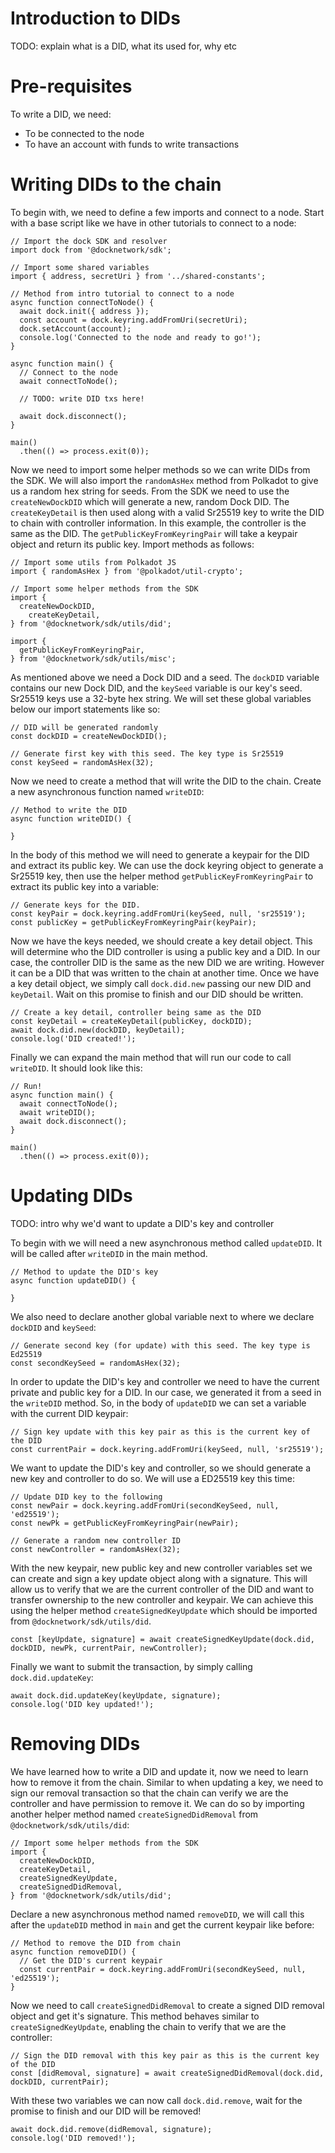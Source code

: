 # Introduction to DIDs
TODO: explain what is a DID, what its used for, why etc

# Pre-requisites
To write a DID, we need:
- To be connected to the node
- To have an account with funds to write transactions

# Writing DIDs to the chain
To begin with, we need to define a few imports and connect to a node. Start with a base script like we have in other tutorials to connect to a node:

```
// Import the dock SDK and resolver
import dock from '@docknetwork/sdk';

// Import some shared variables
import { address, secretUri } from '../shared-constants';

// Method from intro tutorial to connect to a node
async function connectToNode() {
  await dock.init({ address });
  const account = dock.keyring.addFromUri(secretUri);
  dock.setAccount(account);
  console.log('Connected to the node and ready to go!');
}

async function main() {
  // Connect to the node
  await connectToNode();

  // TODO: write DID txs here!

  await dock.disconnect();
}

main()
  .then(() => process.exit(0));
```

Now we need to import some helper methods so we can write DIDs from the SDK. We will also import the `randomAsHex` method from Polkadot to give us a random hex string for seeds. From the SDK we need to use the `createNewDockDID` which will generate a new, random Dock DID. The `createKeyDetail` is then used along with a valid Sr25519 key to write the DID to chain with controller information. In this example, the controller is the same as the DID. The `getPublicKeyFromKeyringPair` will take a keypair object and return its public key. Import methods as follows:
```
// Import some utils from Polkadot JS
import { randomAsHex } from '@polkadot/util-crypto';

// Import some helper methods from the SDK
import {
  createNewDockDID,
	createKeyDetail,
} from '@docknetwork/sdk/utils/did';

import {
  getPublicKeyFromKeyringPair,
} from '@docknetwork/sdk/utils/misc';
```

As mentioned above we need a Dock DID and a seed. The `dockDID` variable contains our new Dock DID, and the `keySeed` variable is our key's seed. Sr25519 keys use a 32-byte hex string. We will set these global variables below our import statements like so:
```
// DID will be generated randomly
const dockDID = createNewDockDID();

// Generate first key with this seed. The key type is Sr25519
const keySeed = randomAsHex(32);
```

Now we need to create a method that will write the DID to the chain. Create a new asynchronous function named `writeDID`:
```
// Method to write the DID
async function writeDID() {

}
```

In the body of this method we will need to generate a keypair for the DID and extract its public key. We can use the dock keyring object to generate a Sr25519 key, then use the helper method `getPublicKeyFromKeyringPair` to extract its public key into a variable:
```
// Generate keys for the DID.
const keyPair = dock.keyring.addFromUri(keySeed, null, 'sr25519');
const publicKey = getPublicKeyFromKeyringPair(keyPair);
```

Now we have the keys needed, we should create a key detail object. This will determine who the DID controller is using a public key and a DID. In our case, the controller DID is the same as the new DID we are writing. However it can be a DID that was written to the chain at another time. Once we have a key detail object, we simply call `dock.did.new` passing our new DID and `keyDetail`. Wait on this promise to finish and our DID should be written.
```
// Create a key detail, controller being same as the DID
const keyDetail = createKeyDetail(publicKey, dockDID);
await dock.did.new(dockDID, keyDetail);
console.log('DID created!');
```

Finally we can expand the main method that will run our code to call `writeDID`. It should look like this:
```
// Run!
async function main() {
  await connectToNode();
  await writeDID();
  await dock.disconnect();
}

main()
  .then(() => process.exit(0));
```

# Updating DIDs
TODO: intro why we'd want to update a DID's key and controller

To begin with we will need a new asynchronous method called `updateDID`. It will be called after `writeDID` in the main method.

```
// Method to update the DID's key
async function updateDID() {

}
```

We also need to declare another global variable next to where we declare `dockDID` and `keySeed`:
```
// Generate second key (for update) with this seed. The key type is Ed25519
const secondKeySeed = randomAsHex(32);
```

In order to update the DID's key and controller we need to have the current private and public key for a DID. In our case, we generated
it from a seed in the `writeDID` method. So, in the body of `updateDID` we can set a variable with the current DID keypair:
```
// Sign key update with this key pair as this is the current key of the DID
const currentPair = dock.keyring.addFromUri(keySeed, null, 'sr25519');
```

We want to update the DID's key and controller, so we should generate a new key and controller to do so. We will use a ED25519 key this time:
```
// Update DID key to the following
const newPair = dock.keyring.addFromUri(secondKeySeed, null, 'ed25519');
const newPk = getPublicKeyFromKeyringPair(newPair);

// Generate a random new controller ID
const newController = randomAsHex(32);
```

With the new keypair, new public key and new controller variables set we can create and sign a key update object along with a signature.
This will allow us to verify that we are the current controller of the DID and want to transfer ownership to the new controller and keypair.
We can achieve this using the helper method `createSignedKeyUpdate` which should be imported from `@docknetwork/sdk/utils/did`.
```
const [keyUpdate, signature] = await createSignedKeyUpdate(dock.did, dockDID, newPk, currentPair, newController);
```

Finally we want to submit the transaction, by simply calling `dock.did.updateKey`:
```
await dock.did.updateKey(keyUpdate, signature);
console.log('DID key updated!');
```

# Removing DIDs
We have learned how to write a DID and update it, now we need to learn how to remove it from the chain. Similar to when updating a key, we need to sign our removal transaction so that the chain can verify we are the controller and have permission
to remove it. We can do so by importing another helper method named `createSignedDidRemoval` from `@docknetwork/sdk/utils/did`:
```
// Import some helper methods from the SDK
import {
  createNewDockDID,
  createKeyDetail,
  createSignedKeyUpdate,
  createSignedDidRemoval,
} from '@docknetwork/sdk/utils/did';
```

Declare a new asynchronous method named `removeDID`, we will call this after the `updateDID` method in `main` and get the current keypair like before:
```
// Method to remove the DID from chain
async function removeDID() {
  // Get the DID's current keypair
  const currentPair = dock.keyring.addFromUri(secondKeySeed, null, 'ed25519');
}
```

Now we need to call `createSignedDidRemoval` to create a signed DID removal object and get it's signature. This method behaves similar to
`createSignedKeyUpdate`, enabling the chain to verify that we are the controller:
```
// Sign the DID removal with this key pair as this is the current key of the DID
const [didRemoval, signature] = await createSignedDidRemoval(dock.did, dockDID, currentPair);
```

With these two variables we can now call `dock.did.remove`, wait for the promise to finish and our DID will be removed!
```
await dock.did.remove(didRemoval, signature);
console.log('DID removed!');
```
